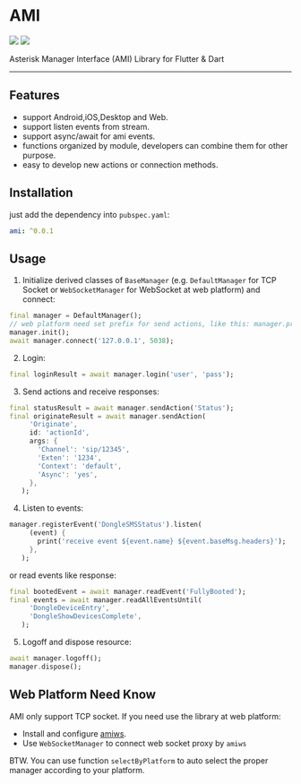 # AMI

![](https://img.shields.io/pub/v/ami)
![](https://img.shields.io/github/stars/morabaaSoftwareSolutions/ami?style=social)

Asterisk Manager Interface (AMI) Library for Flutter & Dart

---

## Features

- support Android,iOS,Desktop and Web.
- support listen events from stream.
- support async/await for ami events.
- functions organized by module, developers can combine them for other purpose.
- easy to develop new actions or connection methods.

## Installation

just add the dependency into `pubspec.yaml`:

```yaml
ami: ^0.0.1
```

## Usage

1. Initialize derived classes of `BaseManager` (e.g. `DefaultManager` for TCP Socket or `WebSocketManager` for WebSocket at web platform) and connect:
 ```dart
final manager = DefaultManager();
// web platform need set prefix for send actions, like this: manager.prefix = 'prefix';
manager.init();
await manager.connect('127.0.0.1', 5038);
```

2. Login:
 ```dart
final loginResult = await manager.login('user', 'pass');
```

3. Send actions and receive responses:
 ```dart
final statusResult = await manager.sendAction('Status');
final originateResult = await manager.sendAction(
      'Originate',
      id: 'actionId',
      args: {
        'Channel': 'sip/12345',
        'Exten': '1234',
        'Context': 'default',
        'Async': 'yes',
      },
    );
```

4. Listen to events:
 ```dart
manager.registerEvent('DongleSMSStatus').listen(
      (event) {
        print('receive event ${event.name} ${event.baseMsg.headers}');
      },
    );
```
 or read events like response:
 ```dart
final bootedEvent = await manager.readEvent('FullyBooted');
final events = await manager.readAllEventsUntil(
      'DongleDeviceEntry',
      'DongleShowDevicesComplete',
    );
```
 
 5. Logoff and dispose resource:
 ```dart
await manager.logoff();
manager.dispose();
```

## Web Platform Need Know

AMI only support TCP socket. If you need use the library at web platform:
 - Install and configure  [amiws](https://github.com/staskobzar/amiws). 
 - Use `WebSocketManager` to connect web socket proxy by `amiws`
 
BTW. You can use function `selectByPlatform` to auto select the proper manager according to
your platform.